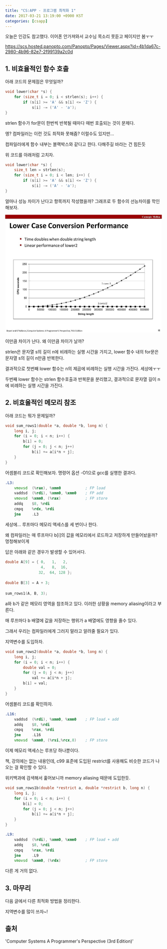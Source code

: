 ```yaml
---
title: "CS:APP - 프로그램 최적화 1"
date: 2017-03-21 13:19:00 +0900 KST
categories: [csapp]
---
```


오늘은 인강도 참고했다. 이어폰 안가져와서 교수님 목소리 못듣고 페이지만 봄ㅜㅜ

<https://scs.hosted.panopto.com/Panopto/Pages/Viewer.aspx?id=4b1da67c-2980-4b96-82e7-2f99139a2c0d>

## 1. 비효율적인 함수 호출

아래 코드의 문제점은 무엇일까?

```c
void lower(char *s) {
    for (size_t i = 0; i < strlen(s); i++) {
        if (s[i] >= 'A' && s[i] <= 'Z') {
            s[i] -= ('A' - 'a');
}
```

strlen 함수가 for문이 한번씩 반복될 때마다 매번 호출되는 것이 문제다.

엥? 컴파일러는 이런 것도 최적화 못해줌? 이럴수도 있지만...

컴파일러에게 함수 내부는 블랙박스와 같다고 한다.
다해주길 바라는 건 힘든듯

위 코드를 아래처럼 고치자.

```c
void lower(char *s) {
    size_t len = strlen(s);
    for (size_t i = 0; i < len; i++) {
        if (s[i] >= 'A' && s[i] <= 'Z') {
            s[i] -= ('A' - 'a');
}
```

얼마나 성능 차이가 난다고 항목까지 작성했을까?
그래프로 두 함수의 선능차이를 학인해보자.

![Lower Case Conversion Performance](lower-case-conversion-performance.jpg)

이만큼 차이가 난다. 왜 이만큼 차이가 날까?

strlen은 문자열 s의 길이 n에 비례하는 실행 시간을 가지고,
lower 함수 내의 for문은 문자열 s의 길이 n만큼 반복한다.

결과적으로 첫번째 lower 함수는 n의 제곱에 비례하는 실행 시간을 가진다.
세상에ㅜㅜ

두번째 lower 함수는 strlen 함수호출과 반복문을 분리했고,
결과적으로 문자열 길이 n에 비례하는 실행 시간을 가진다.

## 2. 비효율적인 메모리 참조

아래 코드는 뭐가 문제일까?

```c
void sum_rows1(double *a, double *b, long n) {
    long i, j;
    for (i = 0; i < n; i++) {
        b[i] = 0;
        for (j = 0; j < n; j++)
            b[i] += a[i*n + j];
    }
}
```

어셈블리 코드로 확인해보자.
명령어 옵션 -O1으로 gcc를 실행한 결과다.

```asm
.L3:
    vmovsd  (%rax), %xmm0           ; FP load
    vaddsd  (%rdi), %xmm0, %xmm0    ; FP add
    vmovsd  %xmm0, (%rax)           ; FP store
    addq    $8, %rdi
    cmpq    %rdx, %rdi
    jne     .L3
```

세상에... 루프마다 메모리 액세스를 세 번이나 한다.

왜 컴파일러는 매 루프마다 b[i]의 값을 메모리에서 로드하고 저장하게 만들어놨을까?
멍청해보이게

답은 아래와 같은 경우가 발생할 수 있어서다.

```c
double A[9] = { 0,   1,   2,
                4,   8,  16,
               32,  64, 128 };

double B[3] = A + 3;

sum_rows1(A, B, 3);
```

a와 b가 같은 메모리 영역을 참조하고 있다.
이러한 상황을 memory aliasing이라고 부른다.

매 루프마다 b 배열에 값을 저장하는 행위가 a 배열에도 영향을 줄수 있다.

그래서 우리는 컴파일러에게 그러지 말라고 알려줄 필요가 있다.

지역변수를 도입하자.

```c
void sum_rows2(double *a, double *b, long n) {
    long i, j;
    for (i = 0; i < n; i++) {
        double val = 0;
        for (j = 0; j < n; j++)
            val += a[i*n + j];
        b[i] = val;
    }
}
```

어셈블리 코드를 확인하자.

```asm
.L16:
    vaddsd  (%rdi), %xmm0, %xmm0    ; FP load + add
    addq    $8, %rdi
    cmpq    %rax, %rdi
    jne     .L16
    vmovsd  %xmm0, (%rsi,%rcx,8)    ; FP store
```

이제 메모리 액세스는 루프당 하나뿐이다.

책, 강의에는 없는 내용인데,
c99 표준에 도입된 restrict를 사용해도 비슷한 코드가 나오는 걸 확인할 수 있다.

위키백과에 검색해서 훑어보니까 memory aliasing 때문에 도입한듯.

```c
void sum_rows1b(double *restrict a, double *restrict b, long n) {
    long i, j;
    for (i = 0; i < n; i++) {
        b[i] = 0;
        for (j = 0; j < n; j++)
            b[i] += a[i*n + j];
    }
}
```

```asm
.L9:
    vaddsd  (%rdi), %xmm0, %xmm0    ; FP load + add
    addq    $8, %rdi
    cmpq    %rax, %rdi
    jne     .L9
    vmovsd  %xmm0, (%rdx)           ; FP store
```

다른 게 거의 없다.

## 3. 마무리

다음 글에서 다른 최적화 방법을 정리한다.

지역변수를 많이 쓰자~!

## 출처

'Computer Systems A Programmer's Perspective (3rd Edition)'

